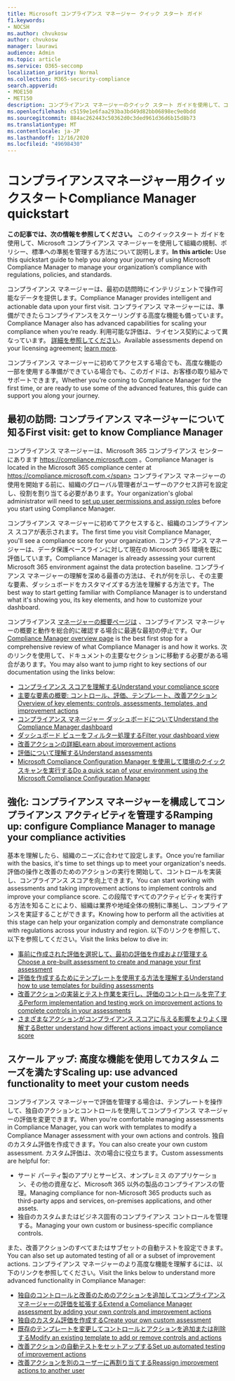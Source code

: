 ```yaml
---
title: Microsoft コンプライアンス マネージャー クイック スタート ガイド
f1.keywords:
- NOCSH
ms.author: chvukosw
author: chvukosw
manager: laurawi
audience: Admin
ms.topic: article
ms.service: O365-seccomp
localization_priority: Normal
ms.collection: M365-security-compliance
search.appverid:
- MOE150
- MET150
description: コンプライアンス マネージャーのクイック スタート ガイドを使用して、コンプライアンス マネージャーの理解、セットアップ、使用に関する取り組みについてお手伝いします。
ms.openlocfilehash: c5159e1e6faa293ba3bd49d82bb06898ec9e0bdd
ms.sourcegitcommit: 884ac262443c50362d0c3ded961d36d6b15d8b73
ms.translationtype: MT
ms.contentlocale: ja-JP
ms.lasthandoff: 12/16/2020
ms.locfileid: "49698430"
---
```

# <a name="compliance-manager-quickstart"></a><span data-ttu-id="ebe4f-103">コンプライアンスマネージャー用クイックスタート</span><span class="sxs-lookup"><span data-stu-id="ebe4f-103">Compliance Manager quickstart</span></span>

<span data-ttu-id="ebe4f-104">**この記事では、次の情報を参照してください。** このクイックスタート ガイドを使用して、Microsoft コンプライアンス マネージャーを使用して組織の規制、ポリシー、標準への準拠を管理する方法について説明します。</span><span class="sxs-lookup"><span data-stu-id="ebe4f-104">**In this article:** Use this quickstart guide to help you along your journey of using Microsoft Compliance Manager to manage your organization’s compliance with regulations, policies, and standards.</span></span>

<span data-ttu-id="ebe4f-105">コンプライアンス マネージャーは、最初の訪問時にインテリジェントで操作可能なデータを提供します。</span><span class="sxs-lookup"><span data-stu-id="ebe4f-105">Compliance Manager provides intelligent and actionable data upon your first visit.</span></span> <span data-ttu-id="ebe4f-106">コンプライアンス マネージャーには、準備ができたらコンプライアンスをスケーリングする高度な機能も備っています。</span><span class="sxs-lookup"><span data-stu-id="ebe4f-106">Compliance Manager also has advanced capabilities for scaling your compliance when you’re ready.</span></span> <span data-ttu-id="ebe4f-107">利用可能な評価は、ライセンス契約によって異なっています。 [詳細を参照してください](https://go.microsoft.com/fwlink/?linkid=2132371)。</span><span class="sxs-lookup"><span data-stu-id="ebe4f-107">Available assessments depend on your licensing agreement; [learn more](https://go.microsoft.com/fwlink/?linkid=2132371).</span></span>

<span data-ttu-id="ebe4f-108">コンプライアンス マネージャーに初めてアクセスする場合でも、高度な機能の一部を使用する準備ができている場合でも、このガイドは、お客様の取り組みでサポートできます。</span><span class="sxs-lookup"><span data-stu-id="ebe4f-108">Whether you’re coming to Compliance Manager for the first time, or are ready to use some of the advanced features, this guide can support you along your journey.</span></span>

## <a name="first-visit-get-to-know-compliance-manager"></a><span data-ttu-id="ebe4f-109">最初の訪問: コンプライアンス マネージャーについて知る</span><span class="sxs-lookup"><span data-stu-id="ebe4f-109">First visit: get to know Compliance Manager</span></span>

<span data-ttu-id="ebe4f-110">コンプライアンス マネージャーは、Microsoft 365 コンプライアンス センターにあります https://compliance.microsoft.com 。</span><span class="sxs-lookup"><span data-stu-id="ebe4f-110">Compliance Manager is located in the Microsoft 365 compliance center at https://compliance.microsoft.com.</span></span> <span data-ttu-id="ebe4f-111">コンプライアンス マネージャーの使用を開始する前[](compliance-manager-setup.md#set-user-permissions-and-assign-roles)に、組織のグローバル管理者がユーザーのアクセス許可を設定し、役割を割り当てる必要があります。</span><span class="sxs-lookup"><span data-stu-id="ebe4f-111">Your organization's global administrator will need to [set up user permissions and assign roles](compliance-manager-setup.md#set-user-permissions-and-assign-roles) before you start using Compliance Manager.</span></span>

<span data-ttu-id="ebe4f-112">コンプライアンス マネージャーに初めてアクセスすると、組織のコンプライアンス スコアが表示されます。</span><span class="sxs-lookup"><span data-stu-id="ebe4f-112">The first time you visit Compliance Manager, you'll see a compliance score for your organization.</span></span> <span data-ttu-id="ebe4f-113">コンプライアンス マネージャーは、データ保護ベースラインに対して現在の Microsoft 365 環境を既に評価しています。</span><span class="sxs-lookup"><span data-stu-id="ebe4f-113">Compliance Manager is already assessing your current Microsoft 365 environment against the data protection baseline.</span></span> <span data-ttu-id="ebe4f-114">コンプライアンス マネージャーの理解を深める最善の方法は、それが何を示し、その主要な要素、ダッシュボードをカスタマイズする方法を理解する方法です。</span><span class="sxs-lookup"><span data-stu-id="ebe4f-114">The best way to start getting familiar with Compliance Manager is to understand what it's showing you, its key elements, and how to customize your dashboard.</span></span>

<span data-ttu-id="ebe4f-115">コンプライアンス [マネージャーの概要ページは](compliance-manager.md) 、コンプライアンス マネージャーの概要と動作を総合的に確認する場合に最適な最初の停止です。</span><span class="sxs-lookup"><span data-stu-id="ebe4f-115">Our [Compliance Manager overview page](compliance-manager.md) is the best first stop for a comprehensive review of what Compliance Manager is and how it works.</span></span> <span data-ttu-id="ebe4f-116">次のリンクを使用して、ドキュメントの主要なセクションに移動する必要がある場合があります。</span><span class="sxs-lookup"><span data-stu-id="ebe4f-116">You may also want to jump right to key sections of our documentation using the links below:</span></span>

- [<span data-ttu-id="ebe4f-117">コンプライアンス スコアを理解する</span><span class="sxs-lookup"><span data-stu-id="ebe4f-117">Understand your compliance score</span></span>](compliance-manager.md#understanding-your-compliance-score)
- [<span data-ttu-id="ebe4f-118">主要な要素の概要: コントロール、評価、テンプレート、改善アクション</span><span class="sxs-lookup"><span data-stu-id="ebe4f-118">Overview of key elements: controls, assessments, templates, and improvement actions</span></span>](compliance-manager.md#key-elements-controls-assessments-templates-improvement-actions)
- [<span data-ttu-id="ebe4f-119">コンプライアンス マネージャー ダッシュボードについて</span><span class="sxs-lookup"><span data-stu-id="ebe4f-119">Understand the Compliance Manager dashboard</span></span>](compliance-manager-setup.md#understand-the-compliance-manager-dashboard)
- [<span data-ttu-id="ebe4f-120">ダッシュボード ビューをフィルター処理する</span><span class="sxs-lookup"><span data-stu-id="ebe4f-120">Filter your dashboard view</span></span>](compliance-manager-setup.md#filtering-your-dashboard-view)
- [<span data-ttu-id="ebe4f-121">改善アクションの詳細</span><span class="sxs-lookup"><span data-stu-id="ebe4f-121">Learn about improvement actions</span></span>](compliance-manager-setup.md#improvement-actions-page)
- [<span data-ttu-id="ebe4f-122">評価について理解する</span><span class="sxs-lookup"><span data-stu-id="ebe4f-122">Understand assessments</span></span>](compliance-manager.md#assessments)
- [<span data-ttu-id="ebe4f-123">Microsoft Compliance Configuration Manager を使用して環境のクイック スキャンを実行する</span><span class="sxs-lookup"><span data-stu-id="ebe4f-123">Do a quick scan of your environment using the Microsoft Compliance Configuration Manager</span></span>](compliance-manager-mcca.md)

## <a name="ramping-up-configure-compliance-manager-to-manage-your-compliance-activities"></a><span data-ttu-id="ebe4f-124">強化: コンプライアンス マネージャーを構成してコンプライアンス アクティビティを管理する</span><span class="sxs-lookup"><span data-stu-id="ebe4f-124">Ramping up: configure Compliance Manager to manage your compliance activities</span></span>

<span data-ttu-id="ebe4f-125">基本を理解したら、組織のニーズに合わせて設定します。</span><span class="sxs-lookup"><span data-stu-id="ebe4f-125">Once you're familiar with the basics, it's time to set things up to meet your organization's needs.</span></span> <span data-ttu-id="ebe4f-126">評価の操作と改善のためのアクションの実行を開始して、コントロールを実装し、コンプライアンス スコアを向上できます。</span><span class="sxs-lookup"><span data-stu-id="ebe4f-126">You can start working with assessments and taking improvement actions to implement controls and improve your compliance score.</span></span> <span data-ttu-id="ebe4f-127">この段階ですべてのアクティビティを実行する方法を知ることにより、組織は業界や地域全体の規制に準拠し、コンプライアンスを実証することができます。</span><span class="sxs-lookup"><span data-stu-id="ebe4f-127">Knowing how to perform all the activities at this stage can help your organization comply and demonstrate compliance with regulations across your industry and region.</span></span> <span data-ttu-id="ebe4f-128">以下のリンクを参照して、以下を参照してください。</span><span class="sxs-lookup"><span data-stu-id="ebe4f-128">Visit the links below to dive in:</span></span>

- [<span data-ttu-id="ebe4f-129">事前に作成された評価を選択して、最初の評価を作成および管理する</span><span class="sxs-lookup"><span data-stu-id="ebe4f-129">Choose a pre-built assessment to create and manage your first assessment</span></span>](compliance-manager-assessments.md)
- [<span data-ttu-id="ebe4f-130">評価を作成するためにテンプレートを使用する方法を理解する</span><span class="sxs-lookup"><span data-stu-id="ebe4f-130">Understand how to use templates for building assessments</span></span>](compliance-manager-templates.md)
- [<span data-ttu-id="ebe4f-131">改善アクションの実装とテスト作業を実行し、評価のコントロールを完了する</span><span class="sxs-lookup"><span data-stu-id="ebe4f-131">Perform implementation and testing work on improvement actions to complete controls in your assessments</span></span>](compliance-manager-improvement-actions.md)
- [<span data-ttu-id="ebe4f-132">さまざまなアクションがコンプライアンス スコアに与える影響をよりよく理解する</span><span class="sxs-lookup"><span data-stu-id="ebe4f-132">Better understand how different actions impact your compliance score</span></span>](compliance-score-calculation.md)

## <a name="scaling-up-use-advanced-functionality-to-meet-your-custom-needs"></a><span data-ttu-id="ebe4f-133">スケール アップ: 高度な機能を使用してカスタム ニーズを満たす</span><span class="sxs-lookup"><span data-stu-id="ebe4f-133">Scaling up: use advanced functionality to meet your custom needs</span></span>

<span data-ttu-id="ebe4f-134">コンプライアンス マネージャーで評価を管理する場合は、テンプレートを操作して、独自のアクションとコントロールを使用してコンプライアンス マネージャーの評価を変更できます。</span><span class="sxs-lookup"><span data-stu-id="ebe4f-134">When you're comfortable managing assessments in Compliance Manager, you can work with templates to modify a Compliance Manager assessment with your own actions and controls.</span></span> <span data-ttu-id="ebe4f-135">独自のカスタム評価を作成できます。</span><span class="sxs-lookup"><span data-stu-id="ebe4f-135">You can also create your own custom assessment.</span></span> <span data-ttu-id="ebe4f-136">カスタム評価は、次の場合に役立ちます。</span><span class="sxs-lookup"><span data-stu-id="ebe4f-136">Custom assessments are helpful for:</span></span>

- <span data-ttu-id="ebe4f-137">サード パーティ製のアプリとサービス、オンプレミス のアプリケーション、その他の資産など、Microsoft 365 以外の製品のコンプライアンスの管理。</span><span class="sxs-lookup"><span data-stu-id="ebe4f-137">Managing compliance for non-Microsoft 365 products such as third-party apps and  services, on-premises applications, and other assets.</span></span>
- <span data-ttu-id="ebe4f-138">独自のカスタムまたはビジネス固有のコンプライアンス コントロールを管理する。</span><span class="sxs-lookup"><span data-stu-id="ebe4f-138">Managing your own custom or business-specific compliance controls.</span></span>

<span data-ttu-id="ebe4f-139">また、改善アクションのすべてまたはサブセットの自動テストを設定できます。</span><span class="sxs-lookup"><span data-stu-id="ebe4f-139">You can also set up automated testing of all or a subset of improvement actions.</span></span> <span data-ttu-id="ebe4f-140">コンプライアンス マネージャーのより高度な機能を理解するには、以下のリンクを参照してください。</span><span class="sxs-lookup"><span data-stu-id="ebe4f-140">Visit the links below to understand more advanced functionality in Compliance Manager:</span></span>

- [<span data-ttu-id="ebe4f-141">独自のコントロールと改善のためのアクションを追加してコンプライアンス マネージャーの評価を拡張する</span><span class="sxs-lookup"><span data-stu-id="ebe4f-141">Extend a Compliance Manager assessment by adding your own controls and improvement actions</span></span>](compliance-manager-assessments.md#extend-a-pre-built-assessment)
- [<span data-ttu-id="ebe4f-142">独自のカスタム評価を作成する</span><span class="sxs-lookup"><span data-stu-id="ebe4f-142">Create your own custom assessment</span></span>](compliance-manager-assessments.md#create-your-own-custom-assessment)
- [<span data-ttu-id="ebe4f-143">既存のテンプレートを変更してコントロールとアクションを追加または削除する</span><span class="sxs-lookup"><span data-stu-id="ebe4f-143">Modify an existing template to add or remove controls and actions</span></span>](compliance-manager-templates.md#modify-a-template)
- [<span data-ttu-id="ebe4f-144">改善アクションの自動テストをセットアップする</span><span class="sxs-lookup"><span data-stu-id="ebe4f-144">Set up automated testing of improvement actions</span></span>](compliance-manager-setup.md#set-up-automated-testing)
- [<span data-ttu-id="ebe4f-145">改善アクションを別のユーザーに再割り当てする</span><span class="sxs-lookup"><span data-stu-id="ebe4f-145">Reassign improvement actions to another user</span></span>](compliance-manager-setup.md#reassign-improvement-actions-to-another-user)
